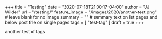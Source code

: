 +++
title = "Testing"
date = "2020-07-18T21:00:17-04:00"
author = "JJ Wilder"
url = "/testing/"
feature_image = "/images/2020/another-test.png" # leave blank for no image
summary = "" # summary text on list pages and below post title on single pages 
tags = [ "test-tag" ]
draft = true
+++

another test of tags